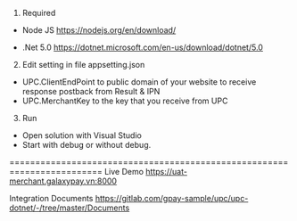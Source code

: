 1. Required 
- Node JS
https://nodejs.org/en/download/

- .Net 5.0
https://dotnet.microsoft.com/en-us/download/dotnet/5.0


2. Edit setting in file appsetting.json

- UPC.ClientEndPoint to public domain of your website to receive response postback from Result & IPN
- UPC.MerchantKey to the key that you receive from UPC


3. Run
- Open solution with Visual Studio
- Start with debug or without debug.


========================================================================
Live Demo
https://uat-merchant.galaxypay.vn:8000

Integration Documents
https://gitlab.com/gpay-sample/upc/upc-dotnet/-/tree/master/Documents